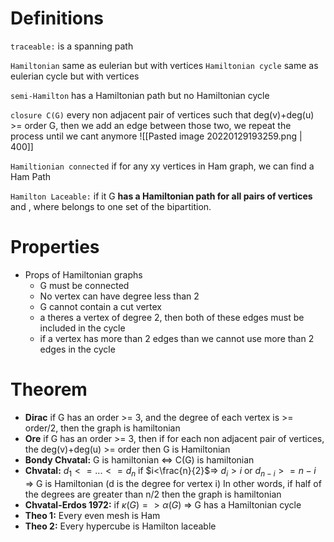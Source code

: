 # Definitions
`traceable:` is a spanning path

`Hamiltonian` same as eulerian but with vertices 
`Hamiltonian cycle`  same as eulerian cycle but with vertices

`semi-Hamilton` has a Hamiltonian path but no Hamiltonian cycle

`closure C(G)` every non adjacent pair of vertices such that deg(v)+deg(u) >= order G, then we  add an edge between those two, we repeat the process until we cant anymore
![[Pasted image 20220129193259.png | 400]]

`Hamiltionian connected` if for any xy vertices in Ham graph, we can find a Ham Path 

`Hamilton Laceable:` if it G **has a Hamiltonian path for all pairs of vertices** and , where belongs to one set of the bipartition.

# Properties
- Props of Hamiltonian graphs
	- G must be connected
	- No vertex can have degree less than 2 
	- G cannot contain a cut vertex
	- a theres a vertex of degree 2, then both of these edges must be included in the cycle
	- if a vertex has more than 2 edges than we cannot use more than 2 edges in the cycle

# Theorem
- **Dirac** if G has an order >= 3, and the degree of each vertex is >= order/2, then the graph is hamiltonian
- **Ore** if G has an order >= 3, then if for each non adjacent pair of vertices, the deg(v)+deg(u) >= order then G is Hamiltonian
- **Bondy Chvatal:** G is hamiltonian <=> C(G) is hamiltonian
- **Chvatal:** $d_1 <= ... <= d_n$ if $i<\frac{n}{2}$=> $d_i> i$ or $d_{n-i} >= n-i$ => G is Hamiltonian (d is the degree for vertex i)
In other words, if half of the degrees are greater than n/2 then the graph is hamiltonian
- **Chvatal-Erdos 1972:** if $\kappa(G)=> \alpha(G)$ => G has a Hamiltonian cycle
- **Theo 1:** Every even mesh is Ham
- **Theo 2:** Every hypercube is Hamilton laceable
